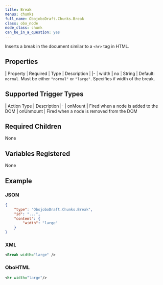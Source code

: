 ```yaml
---
title: Break
menus: chunks
full_name: ObojoboDraft.Chunks.Break
class: obo_node
node_class: chunk
can_be_in_a_question: yes
---
```


Inserts a break in the document similar to a `<hr>` tag in HTML.

## Properties

| Property | Required | Type | Description |
|-
| width | no | String | Default: `normal`. Must be either `"normal"` or `"large"`. Specifies if width of the break.

## Supported Trigger Types

| Action Type | Description
|-
| onMount | Fired when a node is added to the DOM
| onUnmount | Fired when a node is removed from the DOM

## Required Children

None

## Variables Registered

None

## Example

### JSON

```json
{
	"type": "ObojoboDraft.Chunks.Break",
	"id": "...",
	"content": {
		"width": "large"
	}
}
```

### XML

```xml
<Break width="large" />
```

### OboHTML

```xml
<hr width="large"/>
```
